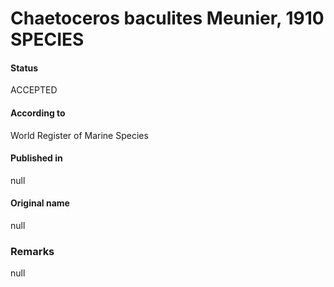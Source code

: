 Chaetoceros baculites Meunier, 1910 SPECIES
=======

#### Status
ACCEPTED

#### According to
World Register of Marine Species

#### Published in
null

#### Original name
null

### Remarks
null